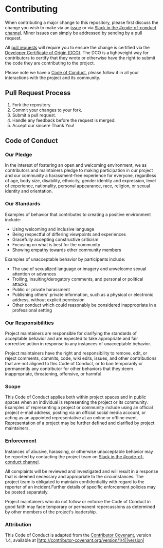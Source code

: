 # Contributing

When contributing a major change to this repository, please first discuss the change you wish to make via an [issue](contributing/ISSUES.md) or via
[Slack in the #code-of-conduct channel](https://callforcode.org/slack). Minor issues can simply be addressed by sending by a pull request.

All [pull requests](contributing/PULL-REQUESTS.md) will require you to ensure the change is certified via the [Developer Certificate of Origin (DCO)](https://github.com/apps/dco/). The DCO is a lightweight way for contributors to certify that they wrote or otherwise have the right to submit the code they are contributing to the project.

Please note we have a [Code of Conduct](#code-of-conduct), please follow it in all your interactions with the project and its community.

## Pull Request Process

1. Fork the repository.
2. Commit your changes to your fork.
3. Submit a pull request.
4. Handle any feedback before the request is merged.
5. Accept our sincere Thank You!

## Code of Conduct

### Our Pledge

In the interest of fostering an open and welcoming environment, we as
contributors and maintainers pledge to making participation in our project and
our community a harassment-free experience for everyone, regardless of age, body size, disability, ethnicity, gender identity and expression, level of experience, nationality, personal appearance, race, religion, or sexual identity and orientation.

### Our Standards

Examples of behavior that contributes to creating a positive environment
include:

* Using welcoming and inclusive language
* Being respectful of differing viewpoints and experiences
* Gracefully accepting constructive criticism
* Focusing on what is best for the community
* Showing empathy towards other community members

Examples of unacceptable behavior by participants include:

* The use of sexualized language or imagery and unwelcome sexual attention or
advances
* Trolling, insulting/derogatory comments, and personal or political attacks
* Public or private harassment
* Publishing others' private information, such as a physical or electronic
  address, without explicit permission
* Other conduct which could reasonably be considered inappropriate in a
  professional setting

### Our Responsibilities

Project maintainers are responsible for clarifying the standards of acceptable
behavior and are expected to take appropriate and fair corrective action in
response to any instances of unacceptable behavior.

Project maintainers have the right and responsibility to remove, edit, or
reject comments, commits, code, wiki edits, issues, and other contributions
that are not aligned to this Code of Conduct, or to ban temporarily or
permanently any contributor for other behaviors that they deem inappropriate,
threatening, offensive, or harmful.

### Scope

This Code of Conduct applies both within project spaces and in public spaces
when an individual is representing the project or its community. Examples of
representing a project or community include using an official project e-mail
address, posting via an official social media account, or acting as an appointed
representative at an online or offline event. Representation of a project may be
further defined and clarified by project maintainers.

### Enforcement

Instances of abusive, harassing, or otherwise unacceptable behavior may be
reported by contacting the project team on [Slack in the #code-of-conduct channel](https://callforcode.org/slack).

All complaints will be reviewed and investigated and will result in a response that is deemed necessary and appropriate to the circumstances. The project team is obligated to maintain confidentiality with regard to the reporter of an incident.Further details of specific enforcement policies may be posted separately.

Project maintainers who do not follow or enforce the Code of Conduct in good
faith may face temporary or permanent repercussions as determined by other
members of the project's leadership.

### Attribution

This Code of Conduct is adapted from the [Contributor Covenant][homepage], version 1.4, available at [http://contributor-covenant.org/version/1/4][version]

[homepage]: http://contributor-covenant.org
[version]: http://contributor-covenant.org/version/1/4/
